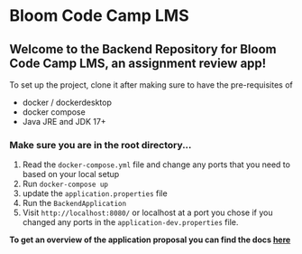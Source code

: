 # Bloom Code Camp LMS

## Welcome to the Backend Repository for Bloom Code Camp LMS, an assignment review app!
To set up the project, clone it after making sure to have the pre-requisites of
- docker / dockerdesktop
- docker compose
- Java JRE and JDK 17+

### Make sure you are in the root directory...
1. Read the `docker-compose.yml` file and change any ports that you need to based on your local setup
2. Run `docker-compose up`
3. update the `application.properties` file
4. Run the `BackendApplication`
5. Visit `http://localhost:8080/` or localhost at a port you chose if you changed any ports in the `application-dev.properties` file.

**To get an overview of the application proposal you can find the docs [here](documents/composition_document.md)**
